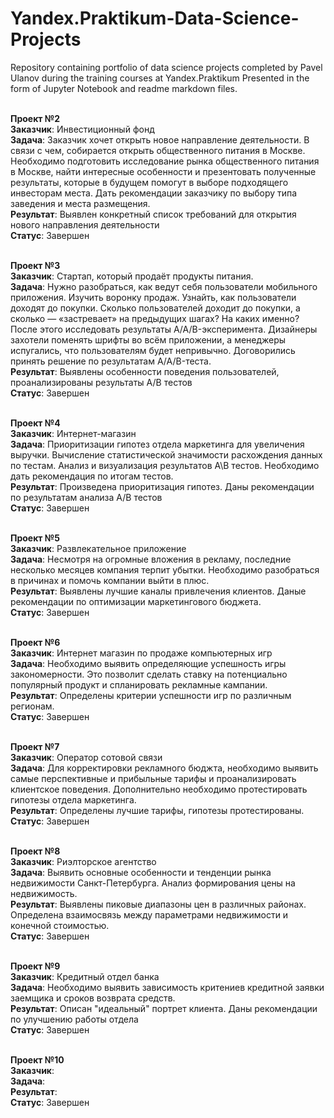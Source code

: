 # Yandex.Praktikum-Data-Science-Projects
Repository containing portfolio of data science projects completed by Pavel Ulanov during the training courses at Yandex.Praktikum Presented in the form of Jupyter Notebook and readme markdown files.

<br><b>Проект №2</b>
<br> <b>Заказчик</b>: Инвестиционный фонд
<br> <b>Задача</b>: Заказчик хочет открыть новое направление деятельности. В связи с чем, собирается открыть общественного питания в Москве. Необходимо подготовить исследование рынка общественного питания в Москве, найти интересные особенности и презентовать полученные результаты, которые в будущем помогут в выборе подходящего инвесторам места. Дать рекомендации заказчику по выбору типа заведения и места размещения.
<br><b>Результат</b>: Выявлен конкретный список требований для открытия нового направления деятельности
<br><b>Статус</b>: Завершен

<br><b>Проект №3</b>
<br><b>Заказчик</b>: Стартап, который продаёт продукты питания.
<br><b>Задача</b>: Нужно разобраться, как ведут себя пользователи мобильного приложения. Изучить воронку продаж. Узнайть, как пользователи доходят до покупки. Сколько пользователей доходит до покупки, а сколько — «застревает» на предыдущих шагах? На каких именно?
После этого исследовать результаты A/A/B-эксперимента. Дизайнеры захотели поменять шрифты во всём приложении, а менеджеры испугались, что пользователям будет непривычно. Договорились принять решение по результатам A/A/B-теста. 
<br><b>Результат</b>: Выявлены особенности поведения пользователей, проанализированы результаты А/В тестов
<br><b>Статус</b>: Завершен

<br><b>Проект №4</b>
<br><b>Заказчик</b>: Интернет-магазин
<br><b>Задача</b>: Приоритизации гипотез отдела маркетинга для увеличения выручки. Вычисление статистической значимости расхождения данных по тестам. Анализ и визуализация результатов А\В тестов. Необходимо дать рекомендация по итогам тестов.
<br><b>Результат</b>: Произведена приоритизация гипотез. Даны рекомендации по результатам анализа А/В тестов
<br><b>Статус</b>: Завершен

<br><b>Проект №5</b>
<br><b>Заказчик</b>: Развлекательное приложение
<br><b>Задача</b>: Несмотря на огромные вложения в рекламу, последние несколько месяцев компания терпит убытки. Необходимо разобраться в причинах и помочь компании выйти в плюс.
<br><b>Результат</b>: Выявлены лучшие каналы привлечения клиентов. Даные рекомендации по оптимизации маркетингового бюджета.
<br><b>Статус</b>: Завершен

<br><b>Проект №6</b>
<br><b>Заказчик</b>: Интернет магазин по продаже компьютерных игр
<br><b>Задача</b>: Необходимо выявить определяющие успешность игры закономерности. Это позволит сделать ставку на потенциально популярный продукт и спланировать рекламные кампании.
<br><b>Результат</b>: Определены критерии успешности игр по различным регионам. 
<br><b>Статус</b>: Завершен

<br><b>Проект №7</b>
<br><b>Заказчик</b>: Оператор сотовой связи
<br><b>Задача</b>: Для корректировки рекламного бюджта, необходимо выявить самые перспективные и прибыльные тарифы и проанализировать клиентское поведения. Дополнительно необходимо протестировать гипотезы отдела маркетинга.
<br><b>Результат</b>: Определены лучшие тарифы, гипотезы протестированы.
<br><b>Статус</b>: Завершен

<br><b>Проект №8</b>
<br><b>Заказчик</b>: Риэлторское агентство
<br><b>Задача</b>: Выявить основные особенности и тенденции рынка недвижимости Санкт-Петербурга. Анализ формирования цены на недвижимость.
<br><b>Результат</b>: Выявлены пиковые диапазоны цен в различных районах. Определена взаимосвязь между параметрами недвижимости и конечной стоимостью.
<br><b>Статус</b>: Завершен

<br><b>Проект №9</b>
<br><b>Заказчик</b>: Кредитный отдел банка
<br><b>Задача</b>: Необходимо выявить зависимость критениев кредитной заявки заемщика и сроков возврата средств.
<br><b>Результат</b>: Описан "идеальный" портрет клиента. Даны рекомендации по улучшению работы отдела
<br><b>Статус</b>: Завершен

<br><b>Проект №10</b>
<br><b>Заказчик</b>:
<br><b>Задача</b>:
<br><b>Результат</b>:
<br><b>Статус</b>: Завершен
